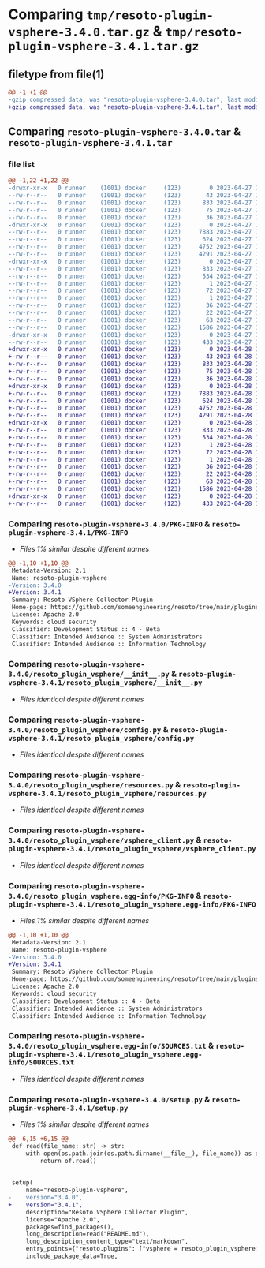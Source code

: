 # Comparing `tmp/resoto-plugin-vsphere-3.4.0.tar.gz` & `tmp/resoto-plugin-vsphere-3.4.1.tar.gz`

## filetype from file(1)

```diff
@@ -1 +1 @@
-gzip compressed data, was "resoto-plugin-vsphere-3.4.0.tar", last modified: Thu Apr 27 11:22:00 2023, max compression
+gzip compressed data, was "resoto-plugin-vsphere-3.4.1.tar", last modified: Fri Apr 28 15:18:07 2023, max compression
```

## Comparing `resoto-plugin-vsphere-3.4.0.tar` & `resoto-plugin-vsphere-3.4.1.tar`

### file list

```diff
@@ -1,22 +1,22 @@
-drwxr-xr-x   0 runner    (1001) docker     (123)        0 2023-04-27 11:22:00.263695 resoto-plugin-vsphere-3.4.0/
--rw-r--r--   0 runner    (1001) docker     (123)       43 2023-04-27 11:19:59.000000 resoto-plugin-vsphere-3.4.0/MANIFEST.in
--rw-r--r--   0 runner    (1001) docker     (123)      833 2023-04-27 11:22:00.263695 resoto-plugin-vsphere-3.4.0/PKG-INFO
--rw-r--r--   0 runner    (1001) docker     (123)       75 2023-04-27 11:19:59.000000 resoto-plugin-vsphere-3.4.0/README.md
--rw-r--r--   0 runner    (1001) docker     (123)       36 2023-04-27 11:19:59.000000 resoto-plugin-vsphere-3.4.0/requirements.txt
-drwxr-xr-x   0 runner    (1001) docker     (123)        0 2023-04-27 11:22:00.263695 resoto-plugin-vsphere-3.4.0/resoto_plugin_vsphere/
--rw-r--r--   0 runner    (1001) docker     (123)     7883 2023-04-27 11:19:59.000000 resoto-plugin-vsphere-3.4.0/resoto_plugin_vsphere/__init__.py
--rw-r--r--   0 runner    (1001) docker     (123)      624 2023-04-27 11:19:59.000000 resoto-plugin-vsphere-3.4.0/resoto_plugin_vsphere/config.py
--rw-r--r--   0 runner    (1001) docker     (123)     4752 2023-04-27 11:19:59.000000 resoto-plugin-vsphere-3.4.0/resoto_plugin_vsphere/resources.py
--rw-r--r--   0 runner    (1001) docker     (123)     4291 2023-04-27 11:19:59.000000 resoto-plugin-vsphere-3.4.0/resoto_plugin_vsphere/vsphere_client.py
-drwxr-xr-x   0 runner    (1001) docker     (123)        0 2023-04-27 11:22:00.263695 resoto-plugin-vsphere-3.4.0/resoto_plugin_vsphere.egg-info/
--rw-r--r--   0 runner    (1001) docker     (123)      833 2023-04-27 11:22:00.000000 resoto-plugin-vsphere-3.4.0/resoto_plugin_vsphere.egg-info/PKG-INFO
--rw-r--r--   0 runner    (1001) docker     (123)      534 2023-04-27 11:22:00.000000 resoto-plugin-vsphere-3.4.0/resoto_plugin_vsphere.egg-info/SOURCES.txt
--rw-r--r--   0 runner    (1001) docker     (123)        1 2023-04-27 11:22:00.000000 resoto-plugin-vsphere-3.4.0/resoto_plugin_vsphere.egg-info/dependency_links.txt
--rw-r--r--   0 runner    (1001) docker     (123)       72 2023-04-27 11:22:00.000000 resoto-plugin-vsphere-3.4.0/resoto_plugin_vsphere.egg-info/entry_points.txt
--rw-r--r--   0 runner    (1001) docker     (123)        1 2023-04-27 11:22:00.000000 resoto-plugin-vsphere-3.4.0/resoto_plugin_vsphere.egg-info/not-zip-safe
--rw-r--r--   0 runner    (1001) docker     (123)       36 2023-04-27 11:22:00.000000 resoto-plugin-vsphere-3.4.0/resoto_plugin_vsphere.egg-info/requires.txt
--rw-r--r--   0 runner    (1001) docker     (123)       22 2023-04-27 11:22:00.000000 resoto-plugin-vsphere-3.4.0/resoto_plugin_vsphere.egg-info/top_level.txt
--rw-r--r--   0 runner    (1001) docker     (123)       63 2023-04-27 11:22:00.263695 resoto-plugin-vsphere-3.4.0/setup.cfg
--rw-r--r--   0 runner    (1001) docker     (123)     1586 2023-04-27 11:19:59.000000 resoto-plugin-vsphere-3.4.0/setup.py
-drwxr-xr-x   0 runner    (1001) docker     (123)        0 2023-04-27 11:22:00.263695 resoto-plugin-vsphere-3.4.0/test/
--rw-r--r--   0 runner    (1001) docker     (123)      433 2023-04-27 11:19:59.000000 resoto-plugin-vsphere-3.4.0/test/test_config.py
+drwxr-xr-x   0 runner    (1001) docker     (123)        0 2023-04-28 15:18:07.157611 resoto-plugin-vsphere-3.4.1/
+-rw-r--r--   0 runner    (1001) docker     (123)       43 2023-04-28 15:15:27.000000 resoto-plugin-vsphere-3.4.1/MANIFEST.in
+-rw-r--r--   0 runner    (1001) docker     (123)      833 2023-04-28 15:18:07.161611 resoto-plugin-vsphere-3.4.1/PKG-INFO
+-rw-r--r--   0 runner    (1001) docker     (123)       75 2023-04-28 15:15:27.000000 resoto-plugin-vsphere-3.4.1/README.md
+-rw-r--r--   0 runner    (1001) docker     (123)       36 2023-04-28 15:15:27.000000 resoto-plugin-vsphere-3.4.1/requirements.txt
+drwxr-xr-x   0 runner    (1001) docker     (123)        0 2023-04-28 15:18:07.157611 resoto-plugin-vsphere-3.4.1/resoto_plugin_vsphere/
+-rw-r--r--   0 runner    (1001) docker     (123)     7883 2023-04-28 15:15:27.000000 resoto-plugin-vsphere-3.4.1/resoto_plugin_vsphere/__init__.py
+-rw-r--r--   0 runner    (1001) docker     (123)      624 2023-04-28 15:15:27.000000 resoto-plugin-vsphere-3.4.1/resoto_plugin_vsphere/config.py
+-rw-r--r--   0 runner    (1001) docker     (123)     4752 2023-04-28 15:15:27.000000 resoto-plugin-vsphere-3.4.1/resoto_plugin_vsphere/resources.py
+-rw-r--r--   0 runner    (1001) docker     (123)     4291 2023-04-28 15:15:27.000000 resoto-plugin-vsphere-3.4.1/resoto_plugin_vsphere/vsphere_client.py
+drwxr-xr-x   0 runner    (1001) docker     (123)        0 2023-04-28 15:18:07.157611 resoto-plugin-vsphere-3.4.1/resoto_plugin_vsphere.egg-info/
+-rw-r--r--   0 runner    (1001) docker     (123)      833 2023-04-28 15:18:07.000000 resoto-plugin-vsphere-3.4.1/resoto_plugin_vsphere.egg-info/PKG-INFO
+-rw-r--r--   0 runner    (1001) docker     (123)      534 2023-04-28 15:18:07.000000 resoto-plugin-vsphere-3.4.1/resoto_plugin_vsphere.egg-info/SOURCES.txt
+-rw-r--r--   0 runner    (1001) docker     (123)        1 2023-04-28 15:18:07.000000 resoto-plugin-vsphere-3.4.1/resoto_plugin_vsphere.egg-info/dependency_links.txt
+-rw-r--r--   0 runner    (1001) docker     (123)       72 2023-04-28 15:18:07.000000 resoto-plugin-vsphere-3.4.1/resoto_plugin_vsphere.egg-info/entry_points.txt
+-rw-r--r--   0 runner    (1001) docker     (123)        1 2023-04-28 15:18:07.000000 resoto-plugin-vsphere-3.4.1/resoto_plugin_vsphere.egg-info/not-zip-safe
+-rw-r--r--   0 runner    (1001) docker     (123)       36 2023-04-28 15:18:07.000000 resoto-plugin-vsphere-3.4.1/resoto_plugin_vsphere.egg-info/requires.txt
+-rw-r--r--   0 runner    (1001) docker     (123)       22 2023-04-28 15:18:07.000000 resoto-plugin-vsphere-3.4.1/resoto_plugin_vsphere.egg-info/top_level.txt
+-rw-r--r--   0 runner    (1001) docker     (123)       63 2023-04-28 15:18:07.161611 resoto-plugin-vsphere-3.4.1/setup.cfg
+-rw-r--r--   0 runner    (1001) docker     (123)     1586 2023-04-28 15:15:27.000000 resoto-plugin-vsphere-3.4.1/setup.py
+drwxr-xr-x   0 runner    (1001) docker     (123)        0 2023-04-28 15:18:07.157611 resoto-plugin-vsphere-3.4.1/test/
+-rw-r--r--   0 runner    (1001) docker     (123)      433 2023-04-28 15:15:27.000000 resoto-plugin-vsphere-3.4.1/test/test_config.py
```

### Comparing `resoto-plugin-vsphere-3.4.0/PKG-INFO` & `resoto-plugin-vsphere-3.4.1/PKG-INFO`

 * *Files 1% similar despite different names*

```diff
@@ -1,10 +1,10 @@
 Metadata-Version: 2.1
 Name: resoto-plugin-vsphere
-Version: 3.4.0
+Version: 3.4.1
 Summary: Resoto VSphere Collector Plugin
 Home-page: https://github.com/someengineering/resoto/tree/main/plugins/vsphere
 License: Apache 2.0
 Keywords: cloud security
 Classifier: Development Status :: 4 - Beta
 Classifier: Intended Audience :: System Administrators
 Classifier: Intended Audience :: Information Technology
```

### Comparing `resoto-plugin-vsphere-3.4.0/resoto_plugin_vsphere/__init__.py` & `resoto-plugin-vsphere-3.4.1/resoto_plugin_vsphere/__init__.py`

 * *Files identical despite different names*

### Comparing `resoto-plugin-vsphere-3.4.0/resoto_plugin_vsphere/config.py` & `resoto-plugin-vsphere-3.4.1/resoto_plugin_vsphere/config.py`

 * *Files identical despite different names*

### Comparing `resoto-plugin-vsphere-3.4.0/resoto_plugin_vsphere/resources.py` & `resoto-plugin-vsphere-3.4.1/resoto_plugin_vsphere/resources.py`

 * *Files identical despite different names*

### Comparing `resoto-plugin-vsphere-3.4.0/resoto_plugin_vsphere/vsphere_client.py` & `resoto-plugin-vsphere-3.4.1/resoto_plugin_vsphere/vsphere_client.py`

 * *Files identical despite different names*

### Comparing `resoto-plugin-vsphere-3.4.0/resoto_plugin_vsphere.egg-info/PKG-INFO` & `resoto-plugin-vsphere-3.4.1/resoto_plugin_vsphere.egg-info/PKG-INFO`

 * *Files 1% similar despite different names*

```diff
@@ -1,10 +1,10 @@
 Metadata-Version: 2.1
 Name: resoto-plugin-vsphere
-Version: 3.4.0
+Version: 3.4.1
 Summary: Resoto VSphere Collector Plugin
 Home-page: https://github.com/someengineering/resoto/tree/main/plugins/vsphere
 License: Apache 2.0
 Keywords: cloud security
 Classifier: Development Status :: 4 - Beta
 Classifier: Intended Audience :: System Administrators
 Classifier: Intended Audience :: Information Technology
```

### Comparing `resoto-plugin-vsphere-3.4.0/resoto_plugin_vsphere.egg-info/SOURCES.txt` & `resoto-plugin-vsphere-3.4.1/resoto_plugin_vsphere.egg-info/SOURCES.txt`

 * *Files identical despite different names*

### Comparing `resoto-plugin-vsphere-3.4.0/setup.py` & `resoto-plugin-vsphere-3.4.1/setup.py`

 * *Files 1% similar despite different names*

```diff
@@ -6,15 +6,15 @@
 def read(file_name: str) -> str:
     with open(os.path.join(os.path.dirname(__file__), file_name)) as of:
         return of.read()
 
 
 setup(
     name="resoto-plugin-vsphere",
-    version="3.4.0",
+    version="3.4.1",
     description="Resoto VSphere Collector Plugin",
     license="Apache 2.0",
     packages=find_packages(),
     long_description=read("README.md"),
     long_description_content_type="text/markdown",
     entry_points={"resoto.plugins": ["vsphere = resoto_plugin_vsphere:VSphereCollectorPlugin"]},
     include_package_data=True,
```

